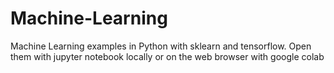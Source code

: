 # Machine-Learning
Machine Learning examples in Python with sklearn and tensorflow.
Open them with jupyter notebook locally or on the web browser 
with google colab
